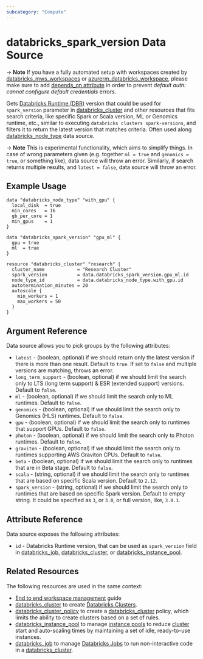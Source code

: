 ```yaml
---
subcategory: "Compute"
---
```

# databricks_spark_version Data Source

-> **Note** If you have a fully automated setup with workspaces created by [databricks_mws_workspaces](../resources/mws_workspaces.md) or [azurerm_databricks_workspace](https://registry.terraform.io/providers/hashicorp/azurerm/latest/docs/resources/databricks_workspace), please make sure to add [depends_on attribute](../index.md#data-resources-and-authentication-is-not-configured-errors) in order to prevent _default auth: cannot configure default credentials_ errors.

Gets [Databricks Runtime (DBR)](https://docs.databricks.com/runtime/dbr.html) version that could be used for `spark_version` parameter in [databricks_cluster](../resources/cluster.md) and other resources that fits search criteria, like specific Spark or Scala version, ML or Genomics runtime, etc., similar to executing `databricks clusters spark-versions`, and filters it to return the latest version that matches criteria. Often used along [databricks_node_type](node_type.md) data source.

-> **Note** This is experimental functionality, which aims to simplify things. In case of wrong parameters given (e.g. together `ml = true` and `genomics = true`, or something like), data source will throw an error.  Similarly, if search returns multiple results, and `latest = false`, data source will throw an error.

## Example Usage

```hcl
data "databricks_node_type" "with_gpu" {
  local_disk  = true
  min_cores   = 16
  gb_per_core = 1
  min_gpus    = 1
}

data "databricks_spark_version" "gpu_ml" {
  gpu = true
  ml  = true
}

resource "databricks_cluster" "research" {
  cluster_name            = "Research Cluster"
  spark_version           = data.databricks_spark_version.gpu_ml.id
  node_type_id            = data.databricks_node_type.with_gpu.id
  autotermination_minutes = 20
  autoscale {
    min_workers = 1
    max_workers = 50
  }
}
```

## Argument Reference

Data source allows you to pick groups by the following attributes:

* `latest` - (boolean, optional) if we should return only the latest version if there is more than one result.  Default to `true`. If set to `false` and multiple versions are matching, throws an error.
* `long_term_support` - (boolean, optional) if we should limit the search only to LTS (long term support) & ESR (extended support) versions. Default to `false`.
* `ml` - (boolean, optional) if we should limit the search only to ML runtimes. Default to `false`.
* `genomics` - (boolean, optional)  if we should limit the search only to Genomics (HLS) runtimes. Default to `false`.
* `gpu` - (boolean, optional)  if we should limit the search only to runtimes that support GPUs. Default to `false`.
* `photon` - (boolean, optional)  if we should limit the search only to Photon runtimes. Default to `false`.
* `graviton` - (boolean, optional)  if we should limit the search only to runtimes supporting AWS Graviton CPUs. Default to `false`.
* `beta` - (boolean, optional) if we should limit the search only to runtimes that are in Beta stage. Default to `false`.
* `scala` - (string, optional) if we should limit the search only to runtimes that are based on specific Scala version. Default to `2.12`.
* `spark_version` - (string, optional) if we should limit the search only to runtimes that are based on specific Spark version. Default to empty string.  It could be specified as `3`, or `3.0`, or full version, like, `3.0.1`.

## Attribute Reference

Data source exposes the following attributes:

* `id` - Databricks Runtime version, that can be used as `spark_version` field in [databricks_job](../resources/job.md), [databricks_cluster](../resources/cluster.md), or [databricks_instance_pool](../resources/instance_pool.md).

## Related Resources

The following resources are used in the same context:

* [End to end workspace management](../guides/passthrough-cluster-per-user.md) guide
* [databricks_cluster](../resources/cluster.md) to create [Databricks Clusters](https://docs.databricks.com/clusters/index.html).
* [databricks_cluster_policy](../resources/cluster_policy.md) to create a [databricks_cluster](../resources/cluster.md) policy, which limits the ability to create clusters based on a set of rules.
* [databricks_instance_pool](../resources/instance_pool.md) to manage [instance pools](https://docs.databricks.com/clusters/instance-pools/index.html) to reduce [cluster](../resources/cluster.md) start and auto-scaling times by maintaining a set of idle, ready-to-use instances.
* [databricks_job](../resources/job.md) to manage [Databricks Jobs](https://docs.databricks.com/jobs.html) to run non-interactive code in a [databricks_cluster](../resources/cluster.md).
